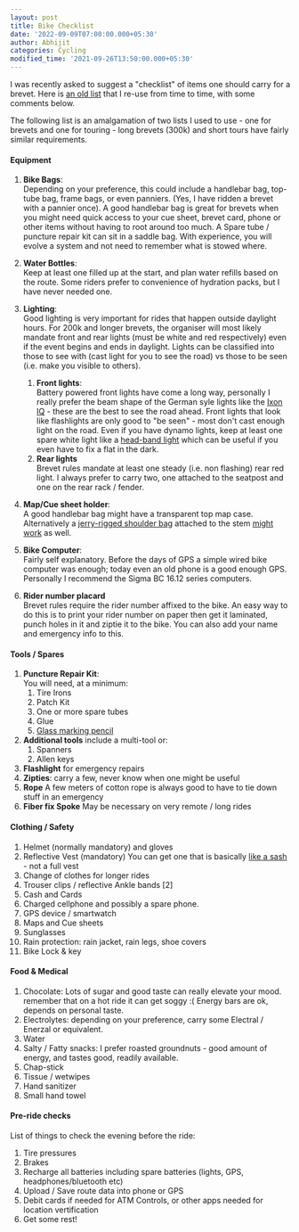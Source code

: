```yaml
---
layout: post
title: Bike Checklist
date: '2022-09-09T07:00:00.000+05:30'
author: Abhijit
categories: Cycling
modified_time: '2021-09-26T13:50:00.000+05:30'
---
```


I was recently asked to suggest a "checklist" of items one should carry for a brevet. Here is [an old list](https://docs.google.com/spreadsheets/d/e/2PACX-1vQVLvvP1jtyvm3ZiJNprSrn07fk8qjrNnO6ZkTCvj0ha0sckRzO36KiABNP2Uk6BOxI0d-Mw6b8z0Ro/pubhtml) that I re-use from time to time, with some comments below. 
<!--more-->

The following list is an amalgamation of two lists I used to use - one for brevets and one for touring - long brevets (300k) and short tours have fairly similar requirements.

#### Equipment
1. **Bike Bags**: <br>
Depending on your preference, this could include a handlebar bag, top-tube bag, frame bags, or even panniers. (Yes, I have ridden a brevet with a pannier once). A good handlebar bag is great for brevets when you might need quick access to your cue sheet, brevet card, phone or other items without having to root around too much. A Spare tube / puncture repair kit can sit in a saddle bag. With experience, you will evolve a system and not need to remember what is stowed where.

1. **Water Bottles**: <br>
Keep at least one filled up at the start, and plan water refills based on the route. Some riders prefer to convenience of hydration packs, but I have never needed one.

1. **Lighting**:<br>
Good lighting is very important for rides that happen outside daylight hours. For 200k and longer brevets, the organiser will most likely mandate front and rear lights (must be white and red respectively) even if the event begins and ends in daylight. Lights can be classified into those to see with (cast light for you to see the road) vs those to be seen (i.e. make you visible to others).
	1. **Front lights**:<br>
	Battery powered front lights have come a long way, personally I really prefer the beam shape of the German syle lights like the [Ixon IQ](https://www.peterwhitecycles.com/b&m.php) - these are the best to see the road ahead. Front lights that look like flashlights are only good to "be seen" - most don't cast enough light on the road. Even if you have dynamo lights, keep at least one spare white light like a [head-band light](https://web.archive.org/web/20220909212419/https://contents.mediadecathlon.com/p1161848/fd82ec4f9914c5f887c3071d4bc24a59/p1161848.jpg?format=auto&quality=70&f=1024x0) which can be useful if you even have to fix a flat in the dark.	
	2. **Rear lights** <br>
	Brevet rules mandate at least one steady (i.e. non flashing) rear red light. I always prefer to carry two, one attached to the seatpost and one on the rear rack / fender.

1. **Map/Cue sheet holder**: <br>
A good handlebar bag might have a transparent top map case. Alternatively a [jerry-rigged shoulder bag](https://1.bp.blogspot.com/-gQO3CHCHzKw/UpZC_oHVlKI/AAAAAAAANeQ/J3QdZcJwoK4/s1600/Huliyurdurga+-+2013:11:14+10:15:08+DSCN0210.JPG) attached to the stem  [might work](http://psychelist.blogspot.com/2013/11/huliyurdurga-200.html) as well. 


1. **Bike Computer**:<br> 
Fairly self explanatory. Before the days of GPS a simple wired bike computer was enough; today even an old phone is a good enough GPS.
Personally I recommend the Sigma BC 16.12 series computers.

1. **Rider number placard** <br>
Brevet rules require the rider number affixed to the bike. An easy way to do this is to print your rider number on paper then get it laminated, punch holes in it and ziptie it to the bike. You can also add your name and emergency info to this.

#### Tools / Spares
1. **Puncture Repair Kit**: <br>
You will need, at a minimum:
	1. Tire Irons
	2. Patch Kit
	3. One or more spare tubes
	4. Glue
	5. [Glass marking pencil](http://psychelist.blogspot.com/2014/03/on-punctures.html)
2. **Additional tools** include a multi-tool or:
	1. Spanners
	1. Allen keys
3. **Flashlight** for emergency repairs 
4. **Zipties**: carry a few, never know when one might be useful
5. **Rope** A few meters of cotton rope is always good to have to tie down stuff in an emergency
6. **Fiber fix Spoke** May be necessary on very remote / long rides

#### Clothing / Safety
1. Helmet (normally mandatory) and gloves
1. Reflective Vest (mandatory) You can get one that is basically [like a sash](/images/refl.jpeg) - not a full vest
1. Change of clothes for longer rides
1. Trouser clips / reflective Ankle bands [2]
1. Cash and Cards
1. Charged cellphone and possibly a spare phone.
1. GPS device / smartwatch
1. Maps and Cue sheets
1. Sunglasses
1. Rain protection: rain jacket, rain legs, shoe covers
1. Bike Lock & key

#### Food & Medical
1. Chocolate: Lots of sugar and good taste can really elevate your mood. remember that on a hot ride it can get soggy :( Energy bars are ok, depends on personal taste.
1. Electrolytes: depending on your preference, carry some Electral / Enerzal or equivalent.
1. Water
1. Salty / Fatty snacks: I prefer roasted groundnuts - good amount of energy, and tastes good, readily available.
1. Chap-stick
2. Tissue / wetwipes
1. Hand sanitizer
1. Small hand towel

#### Pre-ride checks
List of things to check the evening before the ride:
1. Tire pressures
2. Brakes
3. Recharge all batteries including spare batteries (lights, GPS, headphones/bluetooth etc)
4. Upload / Save route data into phone or GPS
1. Debit cards if needed for ATM Controls, or other apps needed for location vertification
1. Get some rest!
